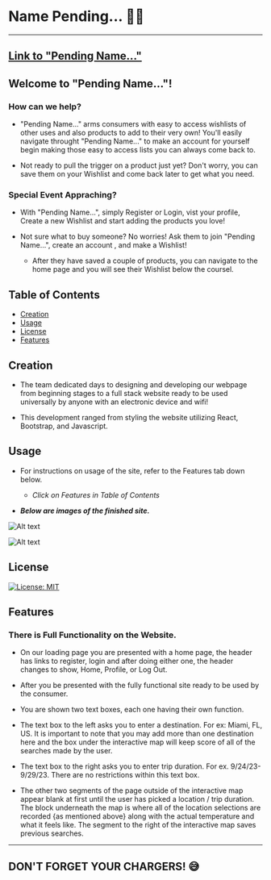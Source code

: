 # Name Pending... :memo::pencil:

---

## [Link to "Pending Name..."](https://pwoodkotch.github.io/prepAir_project01_app)

## Welcome to "Pending Name..."!

### How can we help?

- "Pending Name..." arms consumers with easy to access wishlists of other uses and also products to add to their very own! You'll easily navigate throught "Pending Name..." to make an account for yourself begin making those easy to access lists you can always come back to. 

- Not ready to pull the trigger on a product just yet? Don't worry, you can save them on your Wishlist and come back later to get what you need.

### Special Event Appraching?

- With "Pending Name...", simply Register or Login, vist your profile, Create a new Wishlist and start adding the products you love!

- Not sure what to buy someone? No worries! Ask them to join "Pending Name...", create an account , and make a Wishlist! 
    - After they have saved a couple of products, you can navigate to the home page and you will see their Wishlist below the coursel. 

## Table of Contents

- [Creation](#creation)
- [Usage](#usage)
- [License](#license)
- [Features](#features)

## Creation

- The team dedicated days to designing and developing our webpage from beginning stages to a full stack website ready to be used universally by anyone with an electronic device and wifi! 

- This development ranged from styling the website utilizing React, Bootstrap, and Javascript.


## Usage

- For instructions on usage of the site, refer to the Features tab down below. 

    - *Click on Features in Table of Contents*

- ***Below are images of the finished site.***

![Alt text](./images/Screenshot%202023-09-24%20230917.png)

![Alt text](./images/Screenshot%202023-09-24%20231020.png)

## License

[![License: MIT](https://img.shields.io/badge/License-MIT-yellow.svg)](https://opensource.org/licenses/MIT)

## Features

### There is Full Functionality on the Website.

- On our loading page you are presented with a home page, the header has links to register, login and after doing either one, the header changes to show, Home, Profile, or Log Out.

- After you be presented with the fully functional site ready to be used by the consumer.

- You are shown two text boxes, each one having their own function. 

- The text box to the left asks you to enter a destination. For ex: Miami, FL, US. It is important to note that you may add more than one destination here and the box under the interactive map will keep score of all of the searches made by the user. 

- The text box to the right asks you to enter trip duration. For ex. 9/24/23-9/29/23. There are no restrictions within this text box.  

- The other two segments of the page outside of the interactive map appear blank at first until the user has picked a location / trip duration. The block underneath the map is where all of the location selections are recorded {as mentioned above} along with the actual temperature and what it feels like. The segment to the right of the interactive map saves previous searches. 

---
DON'T FORGET YOUR CHARGERS! :sweat_smile:
---